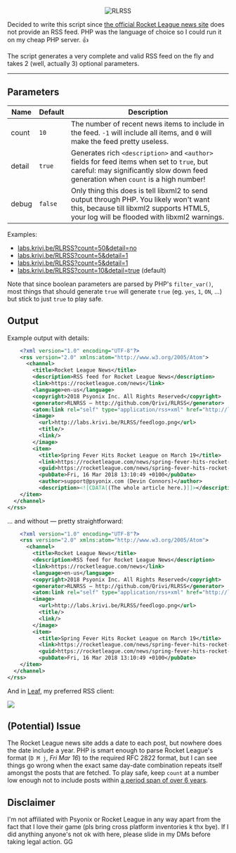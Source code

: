 <p align="center">
  <img alt="RLRSS" src="https://github.com/Qrivi/RLRSS/blob/master/feedlogo.png" />
</p>

Decided to write this script since [the official Rocket League news site](https://www.rocketleague.com/news/) does not provide an RSS feed. PHP was the language of choice so I could run it on my cheap PHP server. 👍

The script generates a very complete and valid RSS feed on the fly and takes 2 (well, actually 3) optional parameters.

* * *

## Parameters

| Name   | Default | Description                                                                                                                                                                       |
| ------ | ------- | --------------------------------------------------------------------------------------------------------------------------------------------------------------------------------- |
| count  | `10`    | The number of recent news items to include in the feed. `-1` will include all items, and `0` will make the feed pretty useless.                                                   |
| detail | `true`  | Generates rich `<description>` and `<author>` fields for feed items when set to `true`, but careful: may significantly slow down feed generation when `count` is a high number!   |
| debug  | `false` | Only thing this does is tell libxml2 to send output through PHP. You likely won't want this, because till libxml2 supports HTML5, your log will be flooded with libxml2 warnings. |

Examples:

-   [labs.krivi.be/RLRSS?count=50&detail=no](http://labs.krivi.be/RLRSS?count=50&detail=no)
-   [labs.krivi.be/RLRSS?count=5&detail=1](http://labs.krivi.be/RLRSS?count=5&detail=1)
-   [labs.krivi.be/RLRSS?count=5&detail=1](http://labs.krivi.be/RLRSS?count=420&detail=off)
-   [labs.krivi.be/RLRSS?count=10&detail=true](http://labs.krivi.be/RLRSS?count=10&detail=true) (default)

Note that since boolean parameters are parsed by PHP's `filter_var()`, most things that should generate `true` will generate `true` (eg. `yes`, `1`, `ON`, ...) but stick to just `true` to play safe.

## Output

Example output with details:

```xml
    <?xml version="1.0" encoding="UTF-8"?>
    <rss version="2.0" xmlns:atom="http://www.w3.org/2005/Atom">
      <channel>
        <title>Rocket League News</title>
        <description>RSS feed for Rocket League News</description>
        <link>https://rocketleague.com/news</link>
        <language>en-us</language>
        <copyright>2018 Psyonix Inc. All Rights Reserved</copyright>
        <generator>RLNRSS — http://github.com/Qrivi/RLRSS</generator>
        <atom:link rel="self" type="application/rss+xml" href="http://labs.krivi.be/RLRSS"/>
        <image>
          <url>http://labs.krivi.be/RLRSS/feedlogo.png</url>
          <title/>
          <link/>
        </image>
        <item>
          <title>Spring Fever Hits Rocket League on March 19</title>
          <link>https://rocketleague.com/news/spring-fever-hits-rocket-league-on-march-19/</link>
          <guid>https://rocketleague.com/news/spring-fever-hits-rocket-league-on-march-19/</guid>
          <pubDate>Fri, 16 Mar 2018 13:10:49 +0100</pubDate>
          <author>support@psyonix.com (Devin Connors)</author>
          <description><![CDATA[(The whole article here.)]]></description>
    </item>
  </channel>
</rss>
```

... and without — pretty straightforward:

```xml
    <?xml version="1.0" encoding="UTF-8"?>
    <rss version="2.0" xmlns:atom="http://www.w3.org/2005/Atom">
      <channel>
        <title>Rocket League News</title>
        <description>RSS feed for Rocket League News</description>
        <link>https://rocketleague.com/news</link>
        <language>en-us</language>
        <copyright>2018 Psyonix Inc. All Rights Reserved</copyright>
        <generator>RLNRSS — http://github.com/Qrivi/RLRSS</generator>
        <atom:link rel="self" type="application/rss+xml" href="http://labs.krivi.be/RLRSS"/>
        <image>
          <url>http://labs.krivi.be/RLRSS/feedlogo.png</url>
          <title/>
          <link/>
        </image>
        <item>
          <title>Spring Fever Hits Rocket League on March 19</title>
          <link>https://rocketleague.com/news/spring-fever-hits-rocket-league-on-march-19/</link>
          <guid>https://rocketleague.com/news/spring-fever-hits-rocket-league-on-march-19/</guid>
          <pubDate>Fri, 16 Mar 2018 13:10:49 +0100</pubDate>
    </item>
  </channel>
</rss>
```

And in [Leaf](https://itunes.apple.com/app/id576338668), my preferred RSS client:

![](https://i.imgur.com/VFwGpID.jpg)

## (Potential) Issue

The Rocket League news site adds a date to each post, but nowhere does the date include a year. PHP is smart enough to parse Rocket League's format (`D M j`, _Fri Mar 16_) to the required RFC 2822 format, but I can see things go wrong when the exact same day-date combination repeats itself amongst the posts that are fetched. To play safe, keep `count` at a number low enough not to include posts within [a period span of over 6 years](https://www.quora.com/How-often-in-years-do-calendars-repeat-with-the-same-day-date-combinations).

## Disclaimer

I'm not affiliated with Psyonix or Rocket League in any way apart from the fact that I love their game (pls bring cross platform inventories k thx bye). If I did anything anyone's not ok with here, please slide in my DMs before taking legal action. GG
